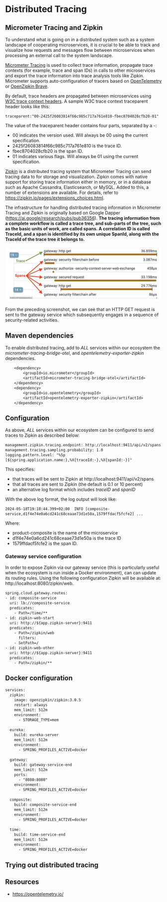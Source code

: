 # Distributed Tracing

## Micrometer Tracing and Zipkin
To understand what is going on in a distributed system such as a system landscape of cooperating
microservices, it is crucial to be able to track and visualize how requests and messages flow between microservices when processing an external call to the system landscape.

[Micrometer Tracing](https://github.com/micrometer-metrics) is used to collect trace information, propagate trace contexts (for example, trace and span IDs) in calls to other microservices and export the trace information into trace analysis tools like Zipkin. Micrometer
supports auto-configuration of tracers based on [OpenTelemetry](https://opentelemetry.io/) or
[OpenZipkin Brave](https://github.com/openzipkin/brave).

By default, trace headers are propagated between microservices using [W3C trace context headers](https://www.w3.org/TR/trace-context/). A sample W3C trace context traceparent header looks like this:

```
traceparent:"00-2425f26083814f66c985c717a761e810-fbec8704028cfb20-01"
```

The value of the traceparent header contains four parts, separated by a -:

* 00 indicates the version used. Will always be 00 using the current specification.
* 2425f26083814f66c985c717a761e810 is the trace ID.
* fbec8704028cfb20 is the span ID.
* 01 indicates various flags. Will always be 01 using the current specification.

[Zipkin](http://zipkin.io) is a distributed tracing system that Micrometer Tracing can send tracing data to for storage and visualization. Zipkin comes with native support for storing trace information either in memory, or in a database such as Apache Cassandra, Elasticsearch, or MySQL. Added to this, a number of extensions are available. For details, refer to https://zipkin.io/pages/extensions_choices.html. 

The infrastructure for handling distributed tracing information in Micrometer Tracing and Zipkin is
originally based on Google Dapper (https://ai.google/research/pubs/pub36356). **The tracing information from a complete workflow is called a trace tree, and sub-parts of the tree, such
as the basic units of work, are called spans. A correlation ID is called TraceId, and a span is identified by its own unique SpanId, along with the TraceId of the trace tree it belongs to.**

![](images/distributed-tracing-example.png)

From the preceding screenshot, we can see that an HTTP GET request is sent to the gateway service which subsequently engages in a sequence of security-related activities.

## Maven dependencies
To enable distributed tracing, add to *ALL* services within our ecosystem the *micrometer-tracing-bridge-otel*, and *opentelemetry-exporter-zipkin* dependencies.

```
    <dependency>
        <groupId>io.micrometer</groupId>
        <artifactId>micrometer-tracing-bridge-otel</artifactId>
    </dependency>
    <dependency>
        <groupId>io.opentelemetry</groupId>
        <artifactId>opentelemetry-exporter-zipkin</artifactId>
    </dependency>
```

## Configuration

As above, *ALL* services within our ecosystem can be configured to send traces to Zipkin as described below:

```
management.zipkin.tracing.endpoint: http://localhost:9411/api/v2/spans
management.tracing.sampling.probability: 1.0
logging.pattern.level: "%5p [${spring.application.name:},%X{traceId:-},%X{spanId:-}]"
```

This specifies:
* that traces will be sent to Zipkin at http://localhost:9411/api/v2/spans
* that all traces are sent to Zipkin (the default is 0.1 or 10 percent)
* an alternative log format which includes *traceID* and *spanID*

With the above log format, the log output will look like:

```
2024-05-18T19:18:44.399+02:00  INFO [composite-service,d1f4e74e0a6cd241c68ceaae73d1e50a,1579ffdacf5fcfe2] ...
```

Where: 
* product-composite is the name of the microservice
* d1f4e74e0a6cd241c68ceaae73d1e50a is the trace ID
* 1579ffdacf5fcfe2 is the span ID.

### Gateway service configuration
In order to expose Zipkin via our gateway service (this is particularly useful when the ecosystem is run inside a Docker environment), can can update its routing rules. Using the following configuration Zipkin will be available at: http://localhost:8080/zipkin/web.

```
spring.cloud.gateway.routes:
- id: composite-service
  uri: lb://composite-service
  predicates:
    - Path=/time/**
- id: zipkin-web-start
  uri: http://${app.zipkin-server}:9411
  predicates:
    - Path=/zipkin/web
      filters:
    - SetPath=/
- id: zipkin-web-other
  uri: http://${app.zipkin-server}:9411
  predicates:
    - Path=/zipkin/**
```


## Docker configuration

```
services:
  zipkin:
    image: openzipkin/zipkin:3.0.5
    restart: always
    mem_limit: 512m
    environment:
      - STORAGE_TYPE=mem

  eureka:
    build: eureka-server
    mem_limit: 512m
    environment:
      - SPRING_PROFILES_ACTIVE=docker

  gateway:
    build: gateway-service-end
    mem_limit: 512m
    ports:
      - "8080:8080"
    environment:
      - SPRING_PROFILES_ACTIVE=docker

  composite:
    build: composite-service-end
    mem_limit: 512m
    environment:
      - SPRING_PROFILES_ACTIVE=docker

  time:
    build: time-service-end
    mem_limit: 512m
    environment:
      - SPRING_PROFILES_ACTIVE=docker
```

## Trying out distributed tracing

## Resources
* https://opentelemetry.io/